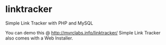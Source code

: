 # linktracker
Simple Link Tracker with PHP and MySQL


You can demo this @ http://mvrclabs.info/linktracker/
Simple Link Tracker also comes with a Web Installer.
